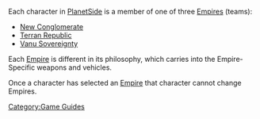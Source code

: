 Each character in [PlanetSide](PlanetSide.md "wikilink") is a member of one
of three [Empires](Empires.md "wikilink") (teams):

- [New Conglomerate](New_Conglomerate.md "wikilink")
- [Terran Republic](Terran_Republic.md "wikilink")
- [Vanu Sovereignty](Vanu_Sovereignty.md "wikilink")

Each [Empire](Empires.md "wikilink") is different in its philosophy, which
carries into the Empire-Specific weapons and vehicles.

Once a character has selected an [Empire](Empires.md "wikilink") that
character cannot change Empires.

[Category:Game Guides](Category:Game_Guides.md "wikilink")
